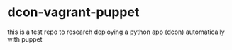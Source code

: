 # dcon-vagrant-puppet

this is a test repo to research deploying a python app (dcon)
automatically with puppet
